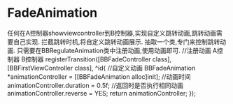 # FadeAnimation
任何在A控制器showviewcontroller到B控制器,实现自定义跳转动画,跳转动画需要自己实现.
拦截跳转时机,将自定义跳转动画展示.
抽取一个类,专门来控制跳转动画.
只需要在BBRegulateAnimation类中注册动画,使用动画即可.
  //注册动画          A控制器                   B控制器
  registerTransition([BBFadeController class], [BBFirstViewController class], ^id<UIViewControllerAnimatedTransitioning>{
            //自定义动画
            BBFadeAnimation *animationController = [[BBFadeAnimation alloc]init];
            //动画时间
            animationController.duration = 0.5f;
            //返回时是否执行相同动画
            animationController.reverse = YES;
            return animationController;
        });

